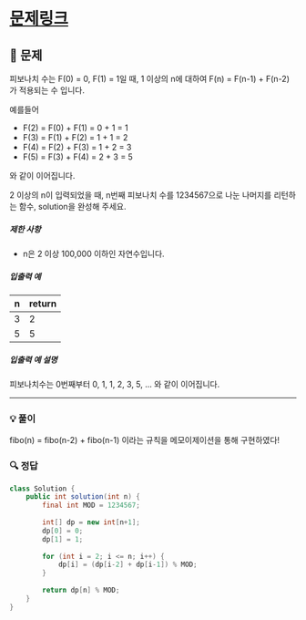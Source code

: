 # [문제링크]()

## 📝 문제

피보나치 수는 F(0) = 0, F(1) = 1일 때, 1 이상의 n에 대하여 F(n) = F(n-1) + F(n-2) 가 적용되는 수 입니다.

예를들어

- F(2) = F(0) + F(1) = 0 + 1 = 1
- F(3) = F(1) + F(2) = 1 + 1 = 2
- F(4) = F(2) + F(3) = 1 + 2 = 3
- F(5) = F(3) + F(4) = 2 + 3 = 5

와 같이 이어집니다.

2 이상의 n이 입력되었을 때, n번째 피보나치 수를 1234567으로 나눈 나머지를 리턴하는 함수, solution을 완성해 주세요.

##### 제한 사항

- n은 2 이상 100,000 이하인 자연수입니다.

##### 입출력 예

|n|return|
|---|---|
|3|2|
|5|5|

##### 입출력 예 설명

피보나치수는 0번째부터 0, 1, 1, 2, 3, 5, ... 와 같이 이어집니다.

---

### 💡 풀이

fibo(n) = fibo(n-2) + fibo(n-1) 이라는 규칙을 메모이제이션을 통해 구현하였다!


### 🔍 정답

```java
class Solution {
    public int solution(int n) {
        final int MOD = 1234567;
        
        int[] dp = new int[n+1];
        dp[0] = 0;
        dp[1] = 1;
        
        for (int i = 2; i <= n; i++) {
            dp[i] = (dp[i-2] + dp[i-1]) % MOD;
        }
        
        return dp[n] % MOD;
    }
}
```